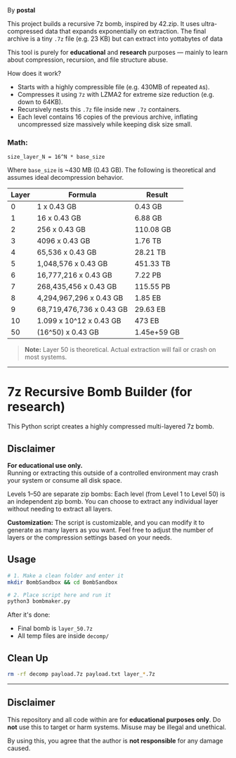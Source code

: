 By **postal**

This project builds a recursive 7z bomb, inspired by 42.zip. It uses ultra-compressed data that expands exponentially on extraction. The final archive is a tiny `.7z` file (e.g. 23 KB) but can extract into yottabytes of data

This tool is purely for **educational** and **research** purposes — mainly to learn about compression, recursion, and file structure abuse.

How does it work?

* Starts with a highly compressible file (e.g. 430MB of repeated `A`s).
* Compresses it using `7z` with LZMA2 for extreme size reduction (e.g. down to 64KB).
* Recursively nests this `.7z` file inside new `.7z` containers.
* Each level contains 16 copies of the previous archive, inflating uncompressed size massively while keeping disk size small.

### Math:

`size_layer_N = 16^N * base_size`

Where `base_size` is \~430 MB (0.43 GB). The following is theoretical and assumes ideal decompression behavior.

| Layer | Formula                  | Result            |
| ----- | ------------------------ | ----------------- |
| 0     | 1 x 0.43 GB              | 0.43 GB           |
| 1     | 16 x 0.43 GB             | 6.88 GB           |
| 2     | 256 x 0.43 GB            | 110.08 GB         |
| 3     | 4096 x 0.43 GB           | 1.76 TB           |
| 4     | 65,536 x 0.43 GB         | 28.21 TB          |
| 5     | 1,048,576 x 0.43 GB      | 451.33 TB         |
| 6     | 16,777,216 x 0.43 GB     | 7.22 PB           |
| 7     | 268,435,456 x 0.43 GB    | 115.55 PB         |
| 8     | 4,294,967,296 x 0.43 GB  | 1.85 EB           |
| 9     | 68,719,476,736 x 0.43 GB | 29.63 EB          |
| 10    | 1.099 x 10^12 x 0.43 GB  | 473 EB            |
| 50    | (16^50) x 0.43 GB        | 1.45e+59 GB       |

> **Note:** Layer 50 is theoretical. Actual extraction will fail or crash on most systems.


--------------------------------------------------------

# 7z Recursive Bomb Builder (for research)

This Python script creates a highly compressed multi-layered 7z bomb.



## Disclaimer

**For educational use only.**  
Running or extracting this outside of a controlled environment may crash your system or consume all disk space.

Levels 1–50 are separate zip bombs: Each level (from Level 1 to Level 50) is an independent zip bomb. You can choose to extract any individual layer without needing to extract all layers.

**Customization:**
The script is customizable, and you can modify it to generate as many layers as you want. Feel free to adjust the number of layers or the compression settings based on your needs.



## Usage

```bash
# 1. Make a clean folder and enter it
mkdir BombSandbox && cd BombSandbox

# 2. Place script here and run it
python3 bombmaker.py
```

After it's done:
- Final bomb is `layer_50.7z`
- All temp files are inside `decomp/`



## Clean Up

```bash
rm -rf decomp payload.7z payload.txt layer_*.7z
```

--------------------------------------------------------

## Disclaimer

This repository and all code within are for **educational purposes only**. Do **not** use this to target or harm systems. Misuse may be illegal and unethical.

By using this, you agree that the author is **not responsible** for any damage caused.
